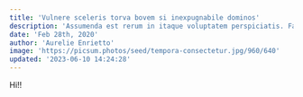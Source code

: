 ```yaml
---
title: 'Vulnere sceleris torva bovem si inexpugnabile dominos'
description: 'Assumenda est rerum in itaque voluptatem perspiciatis. Facere ratione maxime eaque rem.'
date: 'Feb 28th, 2020'
author: 'Aurelie Enrietto'
image: 'https://picsum.photos/seed/tempora-consectetur.jpg/960/640'
updated: '2023-06-10 14:24:28'
---
```


Hi!!
